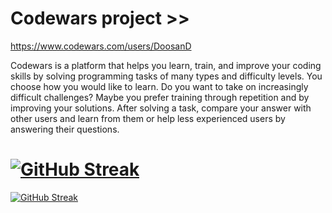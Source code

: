 # Codewars project >>

https://www.codewars.com/users/DoosanD

Codewars is a platform that helps you learn, train, and improve your coding skills by solving programming tasks of many types and difficulty levels. You choose how you would like to learn. Do you want to take on increasingly difficult challenges? Maybe you prefer training through repetition and by improving your solutions. After solving a task, compare your answer with other users and learn from them or help less experienced users by answering their questions.

# [![GitHub Streak](http://github-readme-streak-stats.herokuapp.com?user=your-DoosanD&theme=dark&background=000000)](https://git.io/streak-stats)

[![GitHub Streak](https://github-readme-streak-stats.herokuapp.com/?user=DoosanD&theme=dark)](https://git.io/streak-stats)
